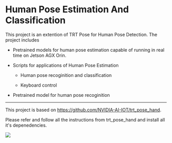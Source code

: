 # Human Pose Estimation And Classification

This project is an extention of TRT Pose for Human Pose Detection. The project includes 

- Pretrained models for human pose estimation capable of running in real time on Jetson AGX Orin.

- Scripts for applications of Human Pose Estimation

  -  Human pose recoginition and classification
  
  -  Keyboard control 
  
- Pretrained model for human pose recoginition 

----

This project is based on https://github.com/NVIDIA-AI-IOT/trt_pose_hand.

Please refer and follow all the instructions from trt_pose_hand and install all it's depenedencies. 

![](images/demo.gif)

